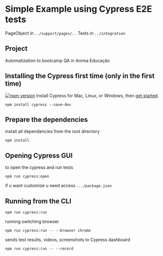# Simple Example using Cypress E2E tests
PageObject in `../support/pages/..`
Tests in `../integration`

## Project
Automatization to bootcamp QA in Anima Educação

## Installing the Cypress first time (only in the first time)
[![npm version](https://camo.githubusercontent.com/eeac3804665f2c05dfaf1d18dff2722db530cde0/68747470733a2f2f62616467652e667572792e696f2f6a732f637970726573732e737667)](https://badge.fury.io/js/cypress)
Install Cypress for Mac, Linux, or Windows, then  [get started](https://docs.cypress.io/guides/getting-started/installing-cypress.html).

`npm install cypress --save-dev`

## Prepare the dependencies
install all dependencies from the root directory

`npm install`

## Opening Cypress GUI
to open the cypress and run tests

`npm run cypress:open` 

if u want customize u need access `.../package.json`

## Running from the CLI
`npm run cypress:run`

running switching browser

`npm run cypress:run -- --browser chrome`

sends test results, videos, screenshots to Cypress dashboard

`npm run cypress:run -- --record`
